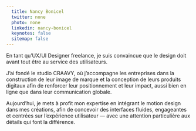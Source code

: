 ```yaml
---
  title: Nancy Bonicel
  twitter: none
  photo: none
  linkedin: nancy-bonicel
  keynotes: false
  sitemap: false
---
```

En tant qu’UX/UI Designer freelance, je suis convaincue que le design doit avant tout être au service des utilisateurs.

J’ai fondé le studio CRAAVY, où j’accompagne les entreprises dans la construction de leur image de marque et la conception de leurs produits digitaux afin de renforcer leur positionnement et leur impact, aussi bien en ligne que dans leur communication globale.

Aujourd’hui, je mets à profit mon expertise en intégrant le motion design dans mes créations, afin de concevoir des interfaces fluides, engageantes et centrées sur l’expérience utilisateur — avec une attention particulière aux détails qui font la différence.

